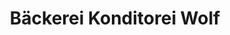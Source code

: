 ---
title: "Bäckerei Konditorei Wolf"
url: /augsburg/baeckerei-konditorei-wolf-neue-strasse/
shop: Bäckerei
---